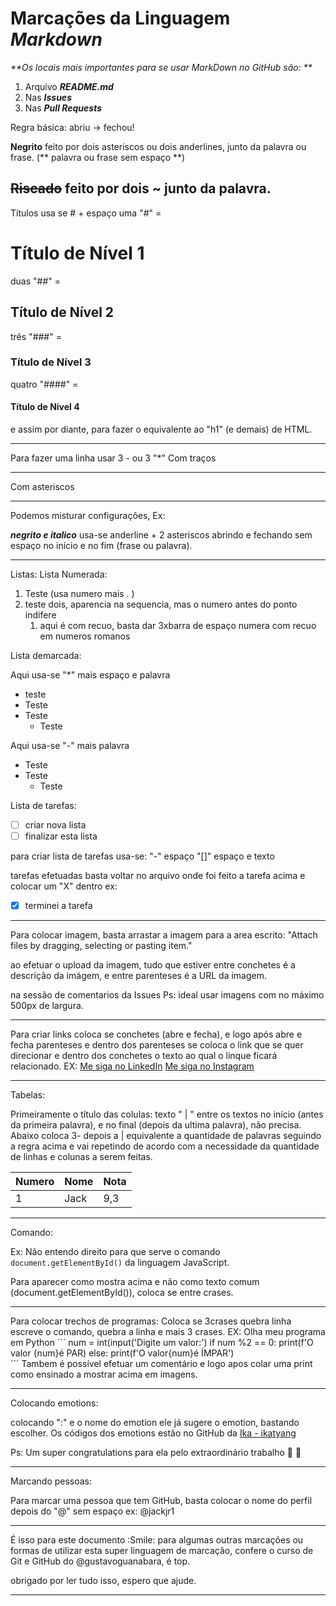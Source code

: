 # Marcações da Linguagem *Markdown* 

_**Os locais mais importantes para se usar MarkDown no GitHub são: **_

1. Arquivo _**README.md**_
2. Nas _**Issues**_
3. Nas _**Pull Requests**_

Regra básica: abriu -> fechou!

**Negrito** feito por dois asteriscos ou dois anderlines, junto da palavra ou frase. (** palavra ou frase sem espaço **)

~~Riscado~~ feito por dois ~ junto da palavra.
---

Títulos usa se # + espaço
uma "#" = 
# Título de Nível 1
duas "##" =
## Título de Nível 2
três "###" = 
### Título de Nível 3
quatro "####" =
#### Título de Nível 4
e assim por diante, para fazer o equivalente ao "h1" (e demais) de HTML.

---

Para fazer uma linha usar 3 - ou 3 "*"
Com traços

---

Com asteriscos
***


Podemos misturar configurações, Ex:

_**negrito e italico**_ usa-se anderline + 2 asteriscos abrindo e fechando sem espaço no início e no fim (frase ou palavra).

---

Listas:
   Lista Numerada:

   1. Teste (usa numero mais  . )
   1. teste dois, aparencia na sequencia, mas o numero antes do ponto indifere
      1. aqui é com recuo, basta dar 3xbarra de espaço numera com recuo em numeros romanos


Lista demarcada:

Aqui usa-se "*" mais espaço e palavra

* teste
* Teste
* Teste
   * Teste

Aqui usa-se "-" mais palavra
- Teste
- Teste
   - Teste   

Lista de tarefas:

- [ ] criar nova lista
- [ ] finalizar esta lista 

para criar lista de tarefas usa-se: "-" espaço "[]" espaço e texto

tarefas efetuadas basta voltar no arquivo onde foi feito a tarefa acima e colocar um "X" dentro ex:
- [X] terminei a tarefa

---

Para colocar imagem, basta arrastar a imagem para  a area escrito:
"Attach files by dragging, selecting or pasting item."

ao efetuar o upload da imagem, tudo que estiver entre conchetes é a descrição da imágem, e entre parenteses é a URL da imagem.

na sessão de comentarios da Issues
Ps: ideal usar imagens com no máximo 500px de largura.

---

Para criar links  coloca se conchetes (abre e fecha), e logo após abre e fecha parenteses e dentro dos parenteses se coloca o link que se quer direcionar e dentro dos conchetes o texto ao qual o linque ficará relacionado.
EX:  [Me siga no LinkedIn](https://www.linkedin.com/in/jackjr-coach/)
     [Me siga no Instagram](https://www.instagram.com/jackk.junior/)

---

Tabelas:

Primeiramente o título das colulas:
texto " | " entre os textos no início (antes da primeira palavra), e no final (depois da ultima palavra), não precisa.
Abaixo coloca 3- depois a | equivalente a quantidade de palavras seguindo a regra acima e vai repetindo de acordo com a necessidade da quantidade de linhas e colunas a serem feitas.

Numero | Nome | Nota
---|---|---
1| Jack | 9,3


---

Comando:

Ex: Não entendo direito para que serve o comando `document.getElementById()` da linguagem JavaScript.

Para aparecer como mostra acima e não como texto comum (document.getElementById()), coloca se entre crases.

---

Para colocar trechos de programas:
Coloca se 3crases quebra linha escreve o comando, quebra a linha e mais 3 crases.
EX: Olha meu programa em Python 
´´´
num = int(input('Digite um valor:')
if num %2 == 0:
    print(f'O valor {num}é PAR)
else:
    print(f'O valor{num}é ÍMPAR')    
´´´
Tambem é possível efetuar um comentário e logo apos colar uma print como ensinado a mostrar acima em imagens.

---

Colocando emotions:

colocando ":" e o nome do emotion ele já sugere o emotion, bastando escolher.
Os códigos dos emotions estão no GitHub da [Ika - ikatyang](https://github.com/ikatyang/emoji-cheat-sheet)

Ps: Um super congratulations para ela pelo extraordinário trabalho :wave:  :smiling_face_with_three_hearts:

---

Marcando pessoas:

Para marcar uma pessoa que tem GitHub, basta colocar o nome do perfil depois do "@" sem espaço ex: @jackjr1

---
É isso para este documento :Smile: para algumas outras marcações ou formas de utilizar esta super linguagem de marcação, confere o curso de Git e GitHub do @gustavoguanabara, é top.

obrigado por ler tudo isso, espero que ajude.

---